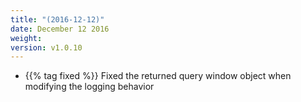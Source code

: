 ```yaml
---
title: "(2016-12-12)"
date: December 12 2016
weight:
version: v1.0.10
---
```


- {{% tag fixed %}} Fixed the returned query window object when modifying the logging behavior
